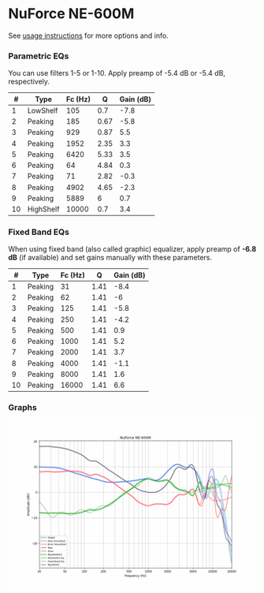 # NuForce NE-600M
See [usage instructions](https://github.com/jaakkopasanen/AutoEq#usage) for more options and info.

### Parametric EQs
You can use filters 1-5 or 1-10. Apply preamp of -5.4 dB or -5.4 dB, respectively.

|   # | Type      |   Fc (Hz) |    Q |   Gain (dB) |
|-----|-----------|-----------|------|-------------|
|   1 | LowShelf  |       105 | 0.7  |        -7.8 |
|   2 | Peaking   |       185 | 0.67 |        -5.8 |
|   3 | Peaking   |       929 | 0.87 |         5.5 |
|   4 | Peaking   |      1952 | 2.35 |         3.3 |
|   5 | Peaking   |      6420 | 5.33 |         3.5 |
|   6 | Peaking   |        64 | 4.84 |         0.3 |
|   7 | Peaking   |        71 | 2.82 |        -0.3 |
|   8 | Peaking   |      4902 | 4.65 |        -2.3 |
|   9 | Peaking   |      5889 | 6    |         0.7 |
|  10 | HighShelf |     10000 | 0.7  |         3.4 |

### Fixed Band EQs
When using fixed band (also called graphic) equalizer, apply preamp of **-6.8 dB** (if available) and set gains manually with these parameters.

|   # | Type    |   Fc (Hz) |    Q |   Gain (dB) |
|-----|---------|-----------|------|-------------|
|   1 | Peaking |        31 | 1.41 |        -8.4 |
|   2 | Peaking |        62 | 1.41 |        -6   |
|   3 | Peaking |       125 | 1.41 |        -5.8 |
|   4 | Peaking |       250 | 1.41 |        -4.2 |
|   5 | Peaking |       500 | 1.41 |         0.9 |
|   6 | Peaking |      1000 | 1.41 |         5.2 |
|   7 | Peaking |      2000 | 1.41 |         3.7 |
|   8 | Peaking |      4000 | 1.41 |        -1.1 |
|   9 | Peaking |      8000 | 1.41 |         1.6 |
|  10 | Peaking |     16000 | 1.41 |         6.6 |

### Graphs
![](./NuForce%20NE-600M.png)
